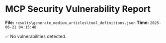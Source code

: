 # MCP Security Vulnerability Report
**File:** `results\generate_medium_articles\tool_definitions.json`
**Time:** `2025-06-21 04:15:48`

✅ No vulnerabilities detected.
